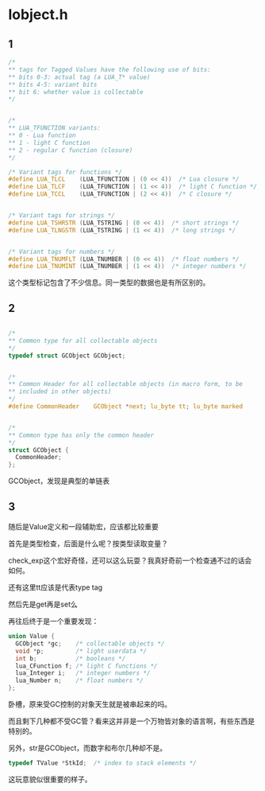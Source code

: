 
# lobject.h

## 1

```C
/*
** tags for Tagged Values have the following use of bits:
** bits 0-3: actual tag (a LUA_T* value)
** bits 4-5: variant bits
** bit 6: whether value is collectable
*/


/*
** LUA_TFUNCTION variants:
** 0 - Lua function
** 1 - light C function
** 2 - regular C function (closure)
*/

/* Variant tags for functions */
#define LUA_TLCL	(LUA_TFUNCTION | (0 << 4))  /* Lua closure */
#define LUA_TLCF	(LUA_TFUNCTION | (1 << 4))  /* light C function */
#define LUA_TCCL	(LUA_TFUNCTION | (2 << 4))  /* C closure */


/* Variant tags for strings */
#define LUA_TSHRSTR	(LUA_TSTRING | (0 << 4))  /* short strings */
#define LUA_TLNGSTR	(LUA_TSTRING | (1 << 4))  /* long strings */


/* Variant tags for numbers */
#define LUA_TNUMFLT	(LUA_TNUMBER | (0 << 4))  /* float numbers */
#define LUA_TNUMINT	(LUA_TNUMBER | (1 << 4))  /* integer numbers */

```

这个类型标记包含了不少信息。同一类型的数据也是有所区别的。


## 2

```C

/*
** Common type for all collectable objects
*/
typedef struct GCObject GCObject;


/*
** Common Header for all collectable objects (in macro form, to be
** included in other objects)
*/
#define CommonHeader	GCObject *next; lu_byte tt; lu_byte marked


/*
** Common type has only the common header
*/
struct GCObject {
  CommonHeader;
};
```

GCObject，发现是典型的单链表


## 3

随后是Value定义和一段辅助宏，应该都比较重要

首先是类型检查，后面是什么呢？按类型读取变量？

check_exp这个宏好奇怪，还可以这么玩耍？我真好奇前一个检查通不过的话会如何。

还有这里tt应该是代表type tag

然后先是get再是set么

再往后终于是一个重要发现：

```C
union Value {
  GCObject *gc;    /* collectable objects */
  void *p;         /* light userdata */
  int b;           /* booleans */
  lua_CFunction f; /* light C functions */
  lua_Integer i;   /* integer numbers */
  lua_Number n;    /* float numbers */
};
```

卧槽，原来受GC控制的对象天生就是被串起来的吗。

而且剩下几种都不受GC管？看来这并非是一个万物皆对象的语言啊，有些东西是特别的。

另外，str是GCObject，而数字和布尔几种却不是。


```C
typedef TValue *StkId;  /* index to stack elements */
```

这玩意貌似很重要的样子。




